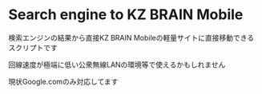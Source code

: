 # Search engine to KZ BRAIN Mobile

検索エンジンの結果から直接KZ BRAIN Mobileの軽量サイトに直接移動できるスクリプトです

回線速度が極端に低い公衆無線LANの環境等で使えるかもしれません

現状Google.comのみ対応してます
